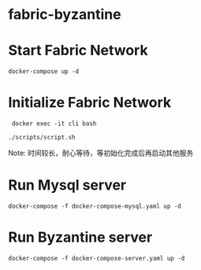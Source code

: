 # fabric-byzantine

# Start Fabric Network
```
docker-compose up -d
```

# Initialize Fabric Network
```
 docker exec -it cli bash

./scripts/script.sh
```
Note: 时间较长，耐心等待，等初始化完成后再启动其他服务

# Run Mysql server
``` 
docker-compose -f docker-compose-mysql.yaml up -d
```

# Run Byzantine server
```
docker-compose -f docker-compose-server.yaml up -d
```

